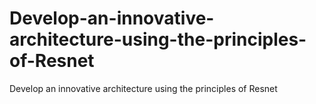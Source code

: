 # Develop-an-innovative-architecture-using-the-principles-of-Resnet
Develop an innovative architecture using the principles of Resnet
